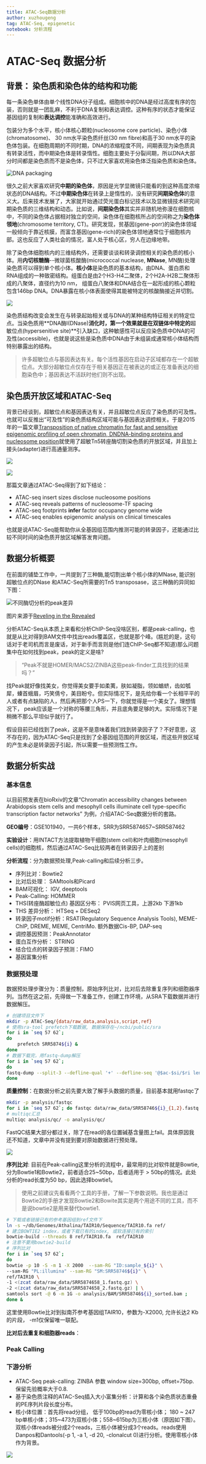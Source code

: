 ```yaml
---
title: ATAC-Seq数据分析
author: xuzhougeng
tag: ATAC-Seq, epigenetic
notebook: 分析流程
---
```

# ATAC-Seq 数据分析

## 背景： 染色质和染色体的结构和功能

每一条染色单体由单个线性DNA分子组成。细胞核中的DNA是经过高度有序的包装，否则就是一团乱麻，不利于DNA复制和表达调控。这种有序的状态才能保证基因组的复制和**表达调控**能准确和高效进行。

包装分为多个水平，核小体核心颗粒(nucleosome core particle)、染色小体(chromatosome)、 30 nm水平染色质纤丝(30 nm fibre)和高于30 nm水平的染色体包装。在细胞周期的不同时期，DNA的浓缩程度不同，间期表现为染色质具有转录活性，而中期染色体是转录惰性。细胞主要处于分裂间期，所以DNA大部分时间都是染色质而不是染色体，只不过大家喜欢用染色体泛指染色质和染色体。

![DNA packaging](http://oex750gzt.bkt.clouddn.com/17-12-15/75842695.jpg)

很久之前大家喜欢研究**中期的染色体**，原因是光学显微镜只能看的到这种高度浓缩状态的DNA结构。不过**中期染色体**在转录上是惰性的，没有研究**间期染色体**的意义大。后来技术发展了，大家就开始通过荧光蛋白标记技术以及显微镜技术研究间期染色质的三维结构和动态。比如说，**间期染色体**其实并非随机地弥漫在细胞核中，不同的染色体占据相对独立的空间，染色体在细胞核所占的空间称之为**染色体领地**(chromosome territory, CT)。研究发现，贫基因(gene-porr)的染色体领域一般倾向于靠近核膜，而富含基因(gene-rich)的染色体领地通常位于细胞核内部。这也反应了人类社会的情况，富人处于核心区，穷人在边缘地带。

除了染色体细胞核内的三维结构外，还需要谈谈和转录调控相关的染色质的核小体。用**内切核糖酶**--微球菌核酸酶(micrococcal nuclease, **MNase**, MN酶)处理染色质可以得到单个核小体。**核小体**是染色质的基本结构，由DNA、蛋白质和RNA组成的一种致密结构。组蛋白是由2个H3-H4二聚体，2个H2A-H2B二聚体形成的八聚体，直径约为10 nm， 组蛋白八聚体和DNA结合在一起形成的核心颗粒包含146bp DNA。DNA暴露在核小体表面使得其能被特定的核酸酶接近并切割。

![](http://oex750gzt.bkt.clouddn.com/17-12-15/86776671.jpg)

染色质结构改变会发生在与转录起始相关或与DNA的某种结构特征相关的特定位点。当染色质用**DNA酶I(DNase)**消化时，第一个效果就是在双链体中特定的**超敏位点(hypersenitive site)**引入缺口，这种敏感性可以反应染色质中DNA的可及性(accessible)，也就是说这些是染色质中DNA由于未组装成通常核小体结构而特别暴露出的结构。

> 许多超敏位点与基因表达有关。每个活性基因在启动子区域都存在一个超敏位点。大部分超敏位点仅存在于相关基因正在被表达的或正在准备表达的细胞染色中；基因表达不活跃时他们则不出现。

## 染色质开放区域和ATAC-Seq

背景已经谈到，超敏位点和基因表达有关，并且超敏位点反应了染色质的可及性。也就可以反推出“可及性”的染色质结构区域可能与基因表达调控相关。于是2015年的一篇文章[Transposition of native chromatin for fast and sensitive epigenomic profiling of open chromatin, DNDNA-binding proteins and nucleosome position](https://www.nature.com/articles/nmeth.2688.pdf)就使用了超敏Tn5转座酶切割染色质的开放区域，并且加上接头(adapter)进行高通量测序。

![](http://oex750gzt.bkt.clouddn.com/17-12-15/27788379.jpg)

![](http://oex750gzt.bkt.clouddn.com/17-12-16/10917527.jpg)

那篇文章通过ATAC-Seq得到了如下结论：

- ATAC-seq insert sizes disclose nucleosome positions
- ATAC-seq reveals patterns of nucleosome-TF spacing
- ATAC-seq footprints **infer** factor occupancy genome wide
- ATAC-seq enables epigenomic analysis on clinical timescales

也就是说ATAC-Seq能帮助你从全基因组范围内推测可能的转录因子，还能通过比较不同时间的染色质开放区域解答发育问题。

## 数据分析概要

在前面的铺垫工作中，一共提到了三种酶,能切割出单个核小体的MNase, 能识别超敏位点的DNase 和ATAC-Seq所需要的Tn5 transposase，这三种酶的异同如下图：

![不同酶切分析的peak差异](http://oex750gzt.bkt.clouddn.com/17-12-16/85242509.jpg)

图片来源于[Reveling in the Revealed](https://www.the-scientist.com/?articles.view/articleNo/44772/title/Reveling-in-the-Revealed/)

分析ATAC-Seq从本质上来看和分析ChIP-Seq没啥区别，都是peak-calling，也就是从比对得到BAM文件中找出reads覆盖区，也就是那个峰。(尴尬的是，这句话对于老司机而言是废话，对于新手而言则是他们连ChIP-Seq都不知道)那么问题集中在如何找到peak，peak的定义是啥?

>“Peak不就是HOMER/MACS2/ZINBA这些peak-finder工具找到的结果吗？”

找Peak就好像找美女，你觉得美女要手如柔荑，肤如凝脂，领如蝤蛴，齿如瓠犀，螓首蛾眉，巧笑倩兮，美目盼兮。但实际情况下，是先给你看一个长相平平的人或者有点缺陷的人，然后再把那个人PS一下，你就觉得是一个美女了。理想情况下， peak应该是一个对称的等腰三角形，并且底角要足够的大。实际情况下是稍微不那么平坦似乎就行了。

假设目前已经找到了peak，这是不是意味着我们找到转录因子了？不好意思，这不存在的，因为ATAC-Seq只是找到了全基因组范围的开放区域，而这些开放区域的产生未必是转录因子引起，所以需要一些预测性工作。

## 数据分析实战

### 基本信息

以目前预发表在bioRxiv的文章“Chromatin accessibility changes between Arabidopsis stem cells and mesophyll cells illuminate cell type-specific transcription factor networks” 为例，介绍ATAC-Seq数据分析的套路。

**GEO编号**：GSE101940，一共6个样本，SRR为SRR5874657~SRR587462

**实验设计**：用INTACT方法提取植物干细胞(stem cell)和叶肉细胞(mesophyll cells)的细胞核，然后通过ATAC-Seq比较两者在转录因子上的差别

**分析流程**：分为数据预处理,Peak-calling和后续分析三步。

- 序列比对：Bowtie2
- 比对后处理： SAMtools和Picard
- BAM可视化： IGV, deeptools
- Peak-Calling: HOMMER
- THS(转座酶超敏位点) 基因区分布： PVIS网页工具，上游2kb 下游1kb
- THS 差异分析： HTSeq + DESeq2
- 转录因子motif分析：RSAT(Regulatory Sequence Analysis Tools), MEME-ChIP, DREME, MEME, CentriMo. 额外数据Cis-BP, DAP-seq
- 调控基因预测：PeakAnnotator
- 蛋白互作分析： STRING
- 结合位点的转录因子预测：FIMO
- 基因富集分析

### 数据预处理

数据预处理步骤分为：质量控制，原始序列比对，比对后去除重复序列和细胞器序列。当然在这之前，先得做一下准备工作，创建工作环境，从SRA下载数据并进行数据解压。

```bash
# 创建项目文件下
mkdir -p ATAC-Seq/{data/raw_data,analysis,script,ref}
# 使用sra-tool prefetch下载数据, 数据保存在~/ncbi/public/sra
for i in `seq 57 62`;
do
    prefetch SRR5874${i} &
done
# 数据下载完，用fastq-dump解压
for i in `seq 57 62`;
do
fastq-dump --split-3 --defline-qual '+' --defline-seq '@$ac-$si/$ri length=$rl' --gzip SRR5874${i} -O data/raw_data &
done
```

**质量控制**：在数据分析之前先要大致了解手头数据的质量，目前基本就用fastqc了

```bash
mkdir -p analysis/fastqc
for i in `seq 57 62`; do fastqc data/raw_data/SRR58746${i}_{1,2}.fastq.gz -o analysis/qc & done
# multiqc汇总
multiqc analysis/qc/ -o analysis/qc/
```

FastQC结果大部分都过关，除了在read的各位置碱基含量图上fail。具体原因我还不知道，文章中并没有提到要对原始数据进行预处理。

![](http://oex750gzt.bkt.clouddn.com/17-12-16/20840134.jpg)

**序列比对**: 目前在Peak-calling这里分析的流程中，最常用的比对软件就是Bowtie, 分为Bowtie1和Bowtie2，前者适合25~50bp，后者适用于 > 50bp的情况。此处分析的read长度为50 bp，因此选择bowtie1。

> 使用之前建议先看看两个工具的手册，了解一下参数说明。我也是通过Bowtie2的手册才发现Bowtie2和Bowite其实是两个用途不同的工具，而不是说bowtie2是用来替代bowtie1.

```bash
# 下载或者链接已有的参考基因组到ref文件下
ln -s ~/db/Genomes/Athalina/TAIR10/Sequence/TAIR10.fa ref/
# 建立BOWTIE2 index，或者下载已有的index, 或软连接已有的索引
bowtie-build --threads 8 ref/TAIR10.fa  ref/TAIR10
# 注意不要用bowtie2-build
# 序列比对
for i in `seq 57 62`;
do
bowtie -p 10 -S -m 1 -X 2000  --sam-RG "ID:sample_${i}" \
--sam-RG "PL:illumina" --sam-RG "SM:SRR58746${i}" \
ref/TAIR10 \
-1 <(zcat data/raw_data/SRR5874658_1.fastq.gz) \
-2 <(zcat data/raw_data/SRR5874658_2.fastq.gz) | \
samtools sort -@ 6 -m 1G -o analysis/BAM/SRR58746${i}_sorted.bam ;
done &
```

这里使用Bowtie比对到拟南芥参考基因组TAIR10，参数为-X2000, 允许长达2 Kb的片段， -m1仅保留唯一联配。

**比对后去重复和细胞器reads**：

### Peak Calling

### 下游分析

- ATAC-Seq peak-calling: ZINBA 参数 window size=300bp, offset=75bp. 保留先验概率大于0.8.
- 基于染色质注释的ATAC-Seq插入大小富集分析：计算和各个染色质状态重叠的PE序列片段长度分布。
- 核小体位置：首先将read分组， 低于100bp的read为零核小体； 180 ~ 247 bp单核小体；315~473为双核小体；558~615bp为三核小体（原因如下图）。双核小体reads被分成2个reads，三核小体被分成3个reads。reads使用Danpos和Dantools(-p 1, -a 1, -d 20, -clonalcut 0)进行分析。使用零核小体作为背景。

![](http://oex750gzt.bkt.clouddn.com/17-12-15/9883328.jpg)
